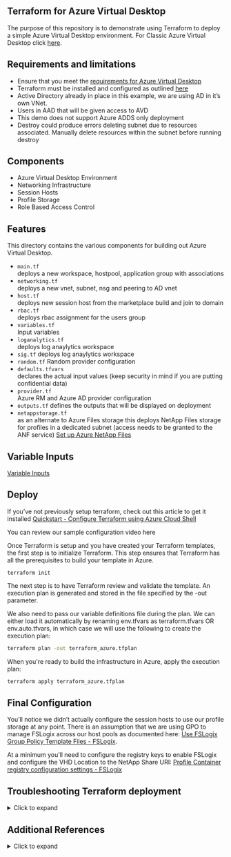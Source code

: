 ## Terraform for Azure Virtual Desktop

The purpose of this repository is to demonstrate using Terraform to deploy a simple Azure Virtual Desktop environment. For Classic Azure Virtual Desktop click [here](https://github.com/Azure/RDS-Templates/tree/master/wvd-sh/terraform-azurerm-windowsvirtualdesktop).

## Requirements and limitations

* Ensure that you meet the [requirements for Azure Virtual Desktop](https://docs.microsoft.com/en-us/azure/virtual-desktop/overview#requirements)
* Terraform must be installed and configured as outlined [here](https://docs.microsoft.com/en-us/azure/developer/terraform/get-started-cloud-shell)
* Active Directory already in place in this example, we are using AD in it’s own VNet.  
* Users in AAD that will be given access to AVD
* This demo does not support Azure ADDS only deployment
* Destroy could produce errors deleting subnet due to resources associated. Manually delete resources within the subnet before running destroy

## Components

* Azure Virtual Desktop Environment
* Networking Infrastructure
* Session Hosts
* Profile Storage
* Role Based Access Control

## Features

This directory contains the various components for building out Azure Virtual Desktop.

* `main.tf`  
 deploys a new workspace, hostpool, application group with associations
* `networking.tf`  
  deploys a new vnet, subnet, nsg and peering to AD vnet
* `host.tf`  
 deploys new session host from the marketplace build and join to domain
* `rbac.tf`  
 deploys rbac assignment for the users group
* `variables.tf`  
 Input variables
* `loganalytics.tf`  
 deploys log anaylytics workspace
* `sig.tf`
 deploys log anaylytics workspace
* `random.tf`
 Random provider configuration
* `defaults.tfvars`  
  declares the actual input values (keep security in mind if you are putting confidential data)
* `provider.tf`  
 Azure RM and Azure AD provider configuration
* `outputs.tf`
 defines the outputs that will be displayed on deployment
* `netappstorage.tf`  
 as an alternate to Azure Files storage this deploys NetApp Files storage for profiles in a dedicated subnet (access needs to be granted to the ANF service) [Set up Azure NetApp Files](https://docs.microsoft.com/en-us/azure/azure-netapp-files/azure-netapp-files-quickstart-set-up-account-create-volumes?tabs=azure-portal)

## Variable Inputs

[Variable Inputs](USAGE.md#inputs)

## Deploy

If you’ve not previously setup terraform, check out this article to get it installed [Quickstart - Configure Terraform using Azure Cloud Shell](https://docs.microsoft.com/en-us/azure/developer/terraform/get-started-cloud-shell)

You can review our sample configuration video here

Once Terraform is setup and you have created your Terraform templates, the first step is to initialize Terraform. This step ensures that Terraform has all the prerequisites to build your template in Azure.

```
terraform init
```

The next step is to have Terraform review and validate the template. An execution plan is generated and stored in the file specified by the -out parameter.

We also need to pass our variable definitions file during the plan.   We can either load it automatically by renaming env.tfvars as terraform.tfvars OR env.auto.tfvars, in which case we will use the following to create the execution plan:

```bash
terraform plan -out terraform_azure.tfplan
```

When you're ready to build the infrastructure in Azure, apply the execution plan:

```bash
terraform apply terraform_azure.tfplan
```

## Final Configuration

You’ll notice we didn’t actually configure the session hosts to use our profile storage at any point.  There is an assumption that we are using GPO to manage FSLogix across our host pools as documented here: [Use FSLogix Group Policy Template Files - FSLogix](https://docs.microsoft.com/en-us/fslogix/use-group-policy-templates-ht).  

At a minimum you’ll need to configure the registry keys to enable FSLogix and configure the VHD Location to the NetApp Share URI: [Profile Container registry configuration settings - FSLogix](https://docs.microsoft.com/en-us/fslogix/profile-container-configuration-reference#enabled)

## Troubleshooting Terraform deployment

<details>
<summary>Click to expand</summary>
Terraform deployment can fail in two main categories:

Issues with Terraform code

1. [Issues with Desired State Configuration (DSC)](#issues-with-desired-state-configuration-dsc)
2. [Issues with Terraform code](#issues-with-desired-state-configuration-dsc)

While it is rare to have issues with the Terraform code it is still possible, however most often errors are due to bad input in variables.tf.

* If there are errors in the Terraform code, please file a GitHub issue.
* If there are warning in the Terraform code feel free to ignore or address for your own instance of that code.
* Using Terraform error messages it's a good starting point towards identifying issues with input variables

### Issues with Desired State Configuration (DSC)

To troubleshoot this type of issue, navigate to the Azure portal and if needed reset the password on the VM that failed DSC. Once you are able to log in to the VM review the log files in the following two folders:
</details>

## Additional References

<details>
<summary>Click to expand</summary>

* [Terraform Download](https://www.terraform.io/downloads.html)
* [Visual Code Download](https://code.visualstudio.com/Download)
* [Powershell VS Code Extension](https://marketplace.visualstudio.com/items?itemName=ms-vscode.PowerShell)
* [HashiCorp Terraform VS Code Extension](https://marketplace.visualstudio.com/items?itemName=HashiCorp.terraform)
* [Azure Terraform VS Code Extension Name](https://marketplace.visualstudio.com/items?itemName=ms-azuretools.vscode-azureterraform)
* [Azure CLI](https://docs.microsoft.com/en-us/cli/azure/install-azure-cli-windows?tabs=azure-cli)
* [Configure the Azure Terraform Visual Studio Code extension](https://docs.microsoft.com/en-us/azure/developer/terraform/configure-vs-code-extension-for-terraform)
* [Setup video](https://youtu.be/YmbmpGdhI6w)

</details>
